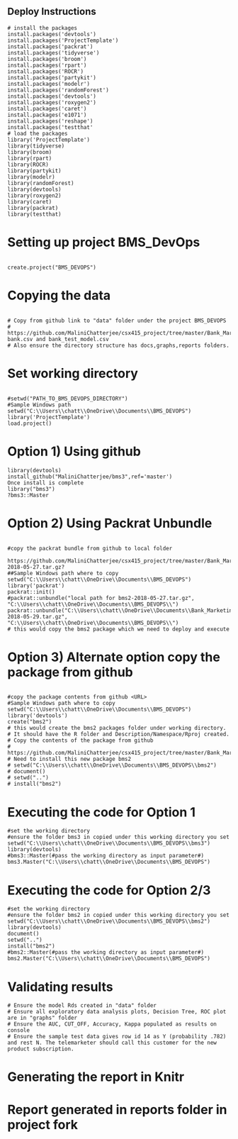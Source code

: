 ## Deploy Instructions
```{r load_packages, warning=FALSE, message=FALSE, echo=FALSE}
# install the packages
install.packages('devtools')
install.packages('ProjectTemplate')
install.packages('packrat')
install.packages('tidyverse')
install.packages('broom')
install.packages('rpart')
install.packages('ROCR')
install.packages('partykit')
install.packages('modelr')
install.packages('randomForest')
install.packages('devtools')
install.packages('roxygen2')
install.packages('caret')
install.packages('e1071')
install.packages('reshape')
install.packages('testthat'
# load the packages
library('ProjectTemplate')
library(tidyverse)
library(broom)
library(rpart)
library(ROCR)
library(partykit)
library(modelr)
library(randomForest)
library(devtools)
library(roxygen2)
library(caret)
library(packrat)
library(testthat)
```

# Setting up project BMS_DevOps
```{BMS_DEVOPS, warning=FALSE, message=FALSE, echo=FALSE}

create.project("BMS_DEVOPS")

```

# Copying the data 
```{Copy Data, warning=FALSE, message=FALSE, echo=FALSE}

# Copy from github link to "data" folder under the project BMS_DEVOPS
# https://github.com/MaliniChatterjee/csx415_project/tree/master/Bank_Marketing/data
bank.csv and bank_test_model.csv
# Also ensure the directory structure has docs,graphs,reports folders.
```
# Set working directory
```{setwd, warning=FALSE, message=FALSE, echo=FALSE}

#setwd("PATH_TO_BMS_DEVOPS_DIRECTORY")
#Sample Windows path 
setwd("C:\\Users\\chatt\\OneDrive\\Documents\\BMS_DEVOPS")
library('ProjectTemplate')
load.project()
```
# Option 1) Using github 
```{github, warning=FALSE, message=FALSE, echo=FALSE}
library(devtools)
install_github("MaliniChatterjee/bms3",ref='master')
Once install is complete
library("bms3")
?bms3::Master
```

# Option 2) Using Packrat Unbundle
```{unbundle, warning=FALSE, message=FALSE, echo=FALSE}

#copy the packrat bundle from github to local folder 
 https://github.com/MaliniChatterjee/csx415_project/tree/master/Bank_Marketing/bms2/packrat/bundles/bms2-2018-05-27.tar.gz?
##Sample Windows path where to copy 
setwd("C:\\Users\\chatt\\OneDrive\\Documents\\BMS_DEVOPS")
library('packrat')
packrat::init()
#packrat::unbundle("local path for bms2-2018-05-27.tar.gz", "C:\\Users\\chatt\\OneDrive\\Documents\\BMS_DEVOPS\\")
packrat::unbundle("C:\\Users\\chatt\\OneDrive\\Documents\\Bank_Marketing\\bms2\\packrat\\bundles\\bms2-2018-05-29.tar.gz", "C:\\Users\\chatt\\OneDrive\\Documents\\BMS_DEVOPS\\")
# this would copy the bms2 package which we need to deploy and execute
```

# Option 3) Alternate option copy the package from github
```{package_creation, warning=FALSE, message=FALSE, echo=FALSE}

#copy the package contents from github <URL>
#Sample Windows path where to copy 
setwd("C:\\Users\\chatt\\OneDrive\\Documents\\BMS_DEVOPS")
library('devtools')
create("bms2")
# this would create the bms2 packages folder under working directory.
# It should have the R folder and Description/Namespace/Rproj created.
# Copy the contents of the package from github 
# https://github.com/MaliniChatterjee/csx415_project/tree/master/Bank_Marketing/bms2
# Need to install this new package bms2 
# setwd("C:\\Users\\chatt\\OneDrive\\Documents\\BMS_DEVOPS\\bms2")
# document()
# setwd("..")
# install("bms2")
```
# Executing the code for Option 1
```{run1, warning=FALSE, message=FALSE, echo=FALSE}
#set the working directory
#ensure the folder bms3 in copied under this working directory you set
setwd("C:\\Users\\chatt\\OneDrive\\Documents\\BMS_DEVOPS\\bms3")
library(devtools)
#bms3::Master(#pass the working directory as input parameter#)
bms3.Master("C:\\Users\\chatt\\OneDrive\\Documents\\BMS_DEVOPS")
```

# Executing the code for Option 2/3
```{run, warning=FALSE, message=FALSE, echo=FALSE}
#set the working directory
#ensure the folder bms2 in copied under this working directory you set
setwd("C:\\Users\\chatt\\OneDrive\\Documents\\BMS_DEVOPS\\bms2")
library(devtools)
document()
setwd("..")
install("bms2")
#bms2::Master(#pass the working directory as input parameter#)
bms2.Master("C:\\Users\\chatt\\OneDrive\\Documents\\BMS_DEVOPS")
```

# Validating results
```{validate, warning=FALSE, message=FALSE, echo=FALSE}
# Ensure the model Rds created in "data" folder
# Ensure all exploratory data analysis plots, Decision Tree, ROC plot are in "graphs" folder
# Ensure the AUC, CUT_OFF, Accuracy, Kappa populated as results on console
# Ensure the sample test data gives row id 14 as Y (probability .782) and rest N. The telemarketer should call this customer for the new product subscription.
```

# Generating the report in Knitr
# Report generated in reports folder in project fork
